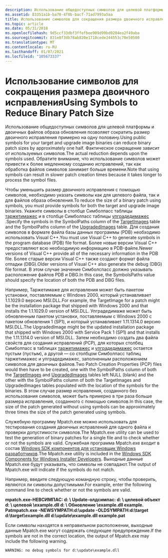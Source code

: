 ```yaml
---
description: Использование общедоступных символов для целевой платформы и двоичных файлов образа обновления позволяет сократить размер двоичного исправления примерно на одну половину.
ms.assetid: 83351a1b-ba70-4f0b-bacf-71ad7993a5aa
title: Использование символов для сокращения размера двоичного исправления
ms.topic: article
ms.date: 05/31/2018
ms.openlocfilehash: 9d5ccf33dbf3ffefbee909d99bd0204ea2f49aba
ms.sourcegitcommit: 831e8f3db78ab820e1710cede244553c70e50500
ms.translationtype: MT
ms.contentlocale: ru-RU
ms.lasthandoff: 01/07/2021
ms.locfileid: "105673337"
---
```

# <a name="using-symbols-to-reduce-binary-patch-size"></a><span data-ttu-id="ba9bb-103">Использование символов для сокращения размера двоичного исправления</span><span class="sxs-lookup"><span data-stu-id="ba9bb-103">Using Symbols to Reduce Binary Patch Size</span></span>

<span data-ttu-id="ba9bb-104">Использование общедоступных символов для целевой платформы и двоичных файлов образа обновления позволяет сократить размер двоичного исправления примерно на одну половину.</span><span class="sxs-lookup"><span data-stu-id="ba9bb-104">Using public symbols for your target and upgrade image binaries can reduce binary patch sizes by approximately one half.</span></span> <span data-ttu-id="ba9bb-105">Фактическое сокращение зависит от используемых символов.</span><span class="sxs-lookup"><span data-stu-id="ba9bb-105">The actual reduction depends upon the symbols used.</span></span> <span data-ttu-id="ba9bb-106">Обратите внимание, что использование символов может привести к более медленному созданию исправлений, так как обработка файлов символов занимает больше времени.</span><span class="sxs-lookup"><span data-stu-id="ba9bb-106">Note that using symbols can result in slower patch creation times because it takes longer to process the symbol files.</span></span>

<span data-ttu-id="ba9bb-107">Чтобы уменьшить размер двоичного исправления с помощью символов, необходимо указать символы как для целевого файла, так и для файлов образа обновления.</span><span class="sxs-lookup"><span data-stu-id="ba9bb-107">To reduce the size of a binary patch using symbols, you must provide symbols for both the target and upgrade image binaries.</span></span> <span data-ttu-id="ba9bb-108">Укажите символы в столбце Симболпасс таблицы [таржетимажес](targetimages-table-patchwiz-dll-.md) и в столбце Симболпасс таблицы [упградедимажес](upgradedimages-table-patchwiz-dll-.md) .</span><span class="sxs-lookup"><span data-stu-id="ba9bb-108">Specify the symbols in the SymbolPaths column of the [TargetImages](targetimages-table-patchwiz-dll-.md) table and the SymbolPaths column of the [UpgradedImages](upgradedimages-table-patchwiz-dll-.md) table.</span></span> <span data-ttu-id="ba9bb-109">Для создания символов в формате файла базы данных программы (PDB) необходимо использовать Visual C++.</span><span class="sxs-lookup"><span data-stu-id="ba9bb-109">You must use Visual C++ to generate symbols in the program database (PDB) file format.</span></span> <span data-ttu-id="ba9bb-110">Более новые версии Visual C++ предоставляют всю необходимую информацию в PDB-файле.</span><span class="sxs-lookup"><span data-stu-id="ba9bb-110">Newer versions of Visual C++ provide all of the necessary information in the PDB file.</span></span> <span data-ttu-id="ba9bb-111">Более старые версии Visual C++ также создают формат файла отладки (DBG).</span><span class="sxs-lookup"><span data-stu-id="ba9bb-111">Older versions of Visual C++ also generate the debug (DBG) file format.</span></span> <span data-ttu-id="ba9bb-112">В этом случае значение Симболспасс должно указывать расположение файлов PDB и DBG.</span><span class="sxs-lookup"><span data-stu-id="ba9bb-112">In this case, the SymbolsPaths value should specify the location of both the PDB and DBG files.</span></span>

<span data-ttu-id="ba9bb-113">Например, Таржетимаже для исправления может быть пакетом установки, поставляемым с Windows 2000, который устанавливает 1.1.1029.0 версию MSI.DLL.</span><span class="sxs-lookup"><span data-stu-id="ba9bb-113">For example, the TargetImage for a patch might be the installation package that shipped with Windows 2000 and that installs the 1.1.1029.0 version of MSI.DLL.</span></span> <span data-ttu-id="ba9bb-114">Упградедимаже может быть обновленным пакетом установки, поставляемым с Windows 2000 с пакетом обновления 1 (SP1), и который устанавливает 1.11.1314.0 версию MSI.DLL.</span><span class="sxs-lookup"><span data-stu-id="ba9bb-114">The UpgradedImage might be the updated installation package that shipped with Windows 2000 with Service Pack 1 (SP1) and that installs the 1.11.1314.0 version of MSI.DLL.</span></span> <span data-ttu-id="ba9bb-115">Затем необходимо создать два файла свойств для создания исправлений (PCP), для которых столбец Симболпасс в таблицах [таржетимажес](targetimages-table-patchwiz-dll-.md) и [упградедимажес](upgradedimages-table-patchwiz-dll-.md) остается пустым (пустым), а другой — со столбцом Симболпасс таблиц таржетимажес и упградедимажес, заполненным расположением символов для двоичных файлов.</span><span class="sxs-lookup"><span data-stu-id="ba9bb-115">Two Patch Creation Properties (PCP) files would then have to be created, one with the SymbolPaths column of both the [TargetImages](targetimages-table-patchwiz-dll-.md) and [UpgradedImages](upgradedimages-table-patchwiz-dll-.md) tables left NULL (blank) and the other with the SymbolPaths column of both the TargetImages and UpgradedImages tables populated with the location of the symbols for the binaries.</span></span> <span data-ttu-id="ba9bb-116">В этом случае размер исправления, созданного без использования символов, может быть примерно в три раза больше размера исправления, созданного с помощью символов.</span><span class="sxs-lookup"><span data-stu-id="ba9bb-116">In this case, the size of the patch generated without using symbols can be approximately three times the size of the patch generated using symbols.</span></span>

<span data-ttu-id="ba9bb-117">Служебную программу Mpatch.exe можно использовать для тестирования создания двоичных исправлений для одного файла и проверки допустимости символов.</span><span class="sxs-lookup"><span data-stu-id="ba9bb-117">The Mpatch.exe utility can be used to test the generation of binary patches for a single file and to check whether or not the symbols are valid.</span></span> <span data-ttu-id="ba9bb-118">Служебная программа Mpatch.exe входит в состав [Windows SDK компонентов для установщик Windows разработчиков](platform-sdk-components-for-windows-installer-developers.md).</span><span class="sxs-lookup"><span data-stu-id="ba9bb-118">The Mpatch.exe utility is included in the [Windows SDK Components for Windows Installer Developers](platform-sdk-components-for-windows-installer-developers.md).</span></span> <span data-ttu-id="ba9bb-119">Выходные данные Mpatch.exe будут указывать, что символы не совпадают.</span><span class="sxs-lookup"><span data-stu-id="ba9bb-119">The output of Mpatch.exe will indicate if the symbols do not match.</span></span>

<span data-ttu-id="ba9bb-120">Например, введите следующую командную строку, чтобы проверить, являются ли символы допустимыми.</span><span class="sxs-lookup"><span data-stu-id="ba9bb-120">For example, enter the following command line to check whether or not the symbols are valid.</span></span>

<span data-ttu-id="ba9bb-121">**mpatch.exe-НЕВСИМПАС: d: \\ Update-олдсимпас: d: \\ целевой объект d: \\ целевой \\example.dll d: \\ Обновление \\example.dll example. Pat**</span><span class="sxs-lookup"><span data-stu-id="ba9bb-121">**mpatch.exe -NEWSYMPATH:d:\\update -OLDSYMPATH:d:\\target d:\\target\\example.dll d:\\update\\example.dll example.pat**</span></span>

<span data-ttu-id="ba9bb-122">Если символы находятся в неправильном расположении, выходные данные Mpatch.exe могут содержать следующее предупреждение.</span><span class="sxs-lookup"><span data-stu-id="ba9bb-122">If the symbols are not in the correct location, the output of Mpatch.exe may include the following warning.</span></span>

``` syntax
WARNING: no debug symbols for d:\update\example.dll
```

 

 



